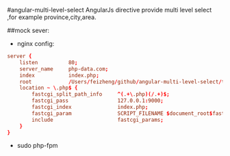 #angular-multi-level-select
AngularJs directive provide multi level select ,for example province,city,area.


##mock sever:
+ nginx config:
```conf
server {
    listen          80;
    server_name     php-data.com;
    index           index.php;
    root            /Users/feizheng/github/angular-multi-level-select/test/php-mysql-jquery;
    location ~ \.php$ {
        fastcgi_split_path_info     ^(.+\.php)(/.+)$;
        fastcgi_pass                127.0.0.1:9000;
        fastcgi_index               index.php;
        fastcgi_param               SCRIPT_FILENAME $document_root$fastcgi_script_name;
        include                     fastcgi_params;
    }
}
```
+ sudo php-fpm
